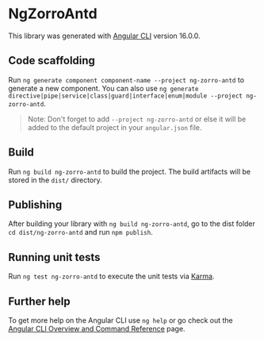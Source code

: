 # NgZorroAntd

This library was generated with [Angular CLI](https://github.com/angular/angular-cli) version 16.0.0.

## Code scaffolding

Run `ng generate component component-name --project ng-zorro-antd` to generate a new component. You can also use `ng generate directive|pipe|service|class|guard|interface|enum|module --project ng-zorro-antd`.
> Note: Don't forget to add `--project ng-zorro-antd` or else it will be added to the default project in your `angular.json` file. 

## Build

Run `ng build ng-zorro-antd` to build the project. The build artifacts will be stored in the `dist/` directory.

## Publishing

After building your library with `ng build ng-zorro-antd`, go to the dist folder `cd dist/ng-zorro-antd` and run `npm publish`.

## Running unit tests

Run `ng test ng-zorro-antd` to execute the unit tests via [Karma](https://karma-runner.github.io).

## Further help

To get more help on the Angular CLI use `ng help` or go check out the [Angular CLI Overview and Command Reference](https://angular.io/cli) page.
